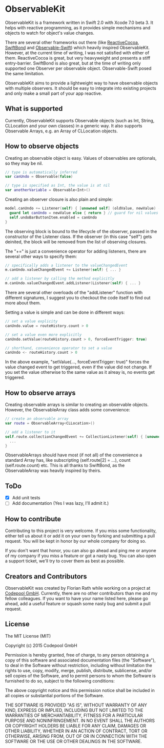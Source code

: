 # ObservableKit

ObservableKit is a framework written in Swift 2.0 with Xcode 7.0 beta 3. It helps with reactive programming, as it provides simple mechanisms and objects to watch for object's value changes.

There are several other frameworks out there (like [ReactiveCocoa](https://github.com/ReactiveCocoa/ReactiveCocoa), [SwiftBond](https://github.com/SwiftBond/Bond) and [Observable-Swift](https://github.com/slazyk/Observable-Swift)) which heavily inspired ObservableKit.
However, at the current time of writing, I was not satisfied with either of them. ReactiveCocoa is great, but very heavyweight and presents a stiff entry-barrier. SwiftBond is also great, but at the time of writing only supported one Observer per observable object. Observable-Swift posed the same limitation.

ObservableKit aims to provide a lightweight way to have observable objects with multiple observers. It should be easy to integrate into existing projects and only make a small part of your app reactive.

## What is supported

Currently, ObservableKit supports Observable objects (such as Int, String, CLLocation and your own classes) in a generic way.
It also supports Observable Arrays, e.g. an Array of CLLocation objects.

## How to observe objects

Creating an observable object is easy. Values of observables are optionals, so they may be nil.
```swift
// type is automatically inferred
var canUndo = Observable(false)

// type is specified as Int, the value is at nil
var anotherVariable = Observable<Int>()
```

Creating an observer closure is also plain and simple:
```swift
model.canUndo += Listener(self) { [unowned self] (oldValue, newValue) -> Void in
  guard let canUndo = newValue else { return } // guard for nil values
  self.undoBarButtonItem.enabled = canUndo
}
```

The observing block is bound to the lifecycle of the observer, passed in the constructor of the Listener class. If the observer (in this case "self") gets deinited, the block will be removed from the list of observing closures.

The "+=" is just a convenience operator for adding listeners, there are several other ways to specify them:
```swift
// specifically adds a listener to the valueChangedEvent
m.canUndo.valueChangedEvent += Listener(self) { ... }

// add a listener by calling the method explicitly
m.canUndo.valueChangedEvent.addListener(Listener(self) { ... }
```

There are several other overloads of the "addListener" function with different signatures, I suggest you to checkout the code itself to find out more about them.

Setting a value is simple and can be done in different ways:
```swift
// set a value explicity
canUndo.value = routeHistory.count > 0 

// set a value even more explicitly
canUndo.setValue(routeHistory.count > 0, forceEventTrigger: true)

// shorthand, convenience operator to set a value
canUndo <- routeHistory.count > 0 
```

In the above example, "setValue(..., forceEventTrigger: true)" forces the value changed event to get triggered, even if the value did not change. If you set the value otherwise to the same value as it alreay is, no events get triggered.

## How to observe arrays

Creating observable arrays is similar to creating an observable objects. However, the ObservableArray class adds some convenience:

```swift
// create an observable array
var route = ObservableArray<CLLocation>()

// add a listener to it
self.route.collectionChangedEvent += CollectionListener(self) { [unowned self] (oldValue, newValue) -> Void in
  ...
}
```

ObservableArrays should have most (if not all) of the convenience a standard Array has, like subscripting (self.route[2] = ...), count (self.route.count) etc. This is all thanks to SwiftBond, as the ObservableArray was heavily inspired by theirs.

## ToDo

- [x] Add unit tests
- [ ] Add documentation (Yes I was lazy, I'll admit it.)

## How to contribute

Contributing to this project is very welcome. If you miss some functionality, either tell us about it or add it on your own by forking and submitting a pull request. You will be kept in honor by our whole company for doing so.

If you don't want that honor, you can also go ahead and ping me or anyone of my company if you miss a feature or got a nasty bug. You can also open a support ticket, we'll try to cover them as best as possible.

## Creators and Contributors

ObservableKit was created by Florian Rath while working on a project at [Codepool GmbH](http://www.codepool.at).
Currently, there are no other contributors than me and my fellow colleagues. If you want to have your name listed here, please go ahead, add a useful feature or squash some nasty bug and submit a pull request.

## License

The MIT License (MIT)

Copyright (c) 2015 Codepool GmbH

Permission is hereby granted, free of charge, to any person obtaining a copy
of this software and associated documentation files (the "Software"), to deal
in the Software without restriction, including without limitation the rights
to use, copy, modify, merge, publish, distribute, sublicense, and/or sell
copies of the Software, and to permit persons to whom the Software is
furnished to do so, subject to the following conditions:

The above copyright notice and this permission notice shall be included in
all copies or substantial portions of the Software.

THE SOFTWARE IS PROVIDED "AS IS", WITHOUT WARRANTY OF ANY KIND, EXPRESS OR
IMPLIED, INCLUDING BUT NOT LIMITED TO THE WARRANTIES OF MERCHANTABILITY,
FITNESS FOR A PARTICULAR PURPOSE AND NONINFRINGEMENT. IN NO EVENT SHALL THE
AUTHORS OR COPYRIGHT HOLDERS BE LIABLE FOR ANY CLAIM, DAMAGES OR OTHER
LIABILITY, WHETHER IN AN ACTION OF CONTRACT, TORT OR OTHERWISE, ARISING FROM,
OUT OF OR IN CONNECTION WITH THE SOFTWARE OR THE USE OR OTHER DEALINGS IN
THE SOFTWARE.
